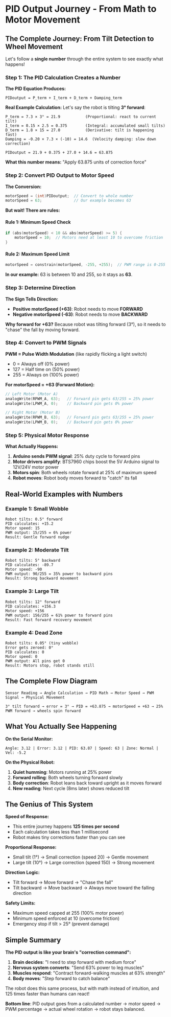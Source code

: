# PID Output Journey - From Math to Motor Movement

## The Complete Journey: From Tilt Detection to Wheel Movement

Let's follow a **single number** through the entire system to see exactly what happens!

### Step 1: The PID Calculation Creates a Number

**The PID Equation Produces:**
```
PIDoutput = P_term + I_term + D_term + Damping_term
```

**Real Example Calculation:**
Let's say the robot is tilting **3° forward**:

```
P_term = 7.3 × 3° = 21.9           (Proportional: react to current tilt)
I_term = 0.15 × 2.5 = 0.375        (Integral: accumulated small tilts)  
D_term = 1.8 × 15 = 27.0           (Derivative: tilt is happening fast)
Damping = -0.20 × 7.3 × (-10) = 14.6  (Velocity damping: slow down correction)

PIDoutput = 21.9 + 0.375 + 27.0 + 14.6 = 63.875
```

**What this number means:** "Apply 63.875 units of correction force"

### Step 2: Convert PID Output to Motor Speed

**The Conversion:**
```cpp
motorSpeed = (int)PIDoutput;  // Convert to whole number
motorSpeed = 63;              // Our example becomes 63
```

**But wait! There are rules:**

#### Rule 1: Minimum Speed Check
```cpp
if (abs(motorSpeed) < 10 && abs(motorSpeed) >= 5) {
    motorSpeed = 10;  // Motors need at least 10 to overcome friction
}
```

#### Rule 2: Maximum Speed Limit  
```cpp
motorSpeed = constrain(motorSpeed, -255, +255);  // PWM range is 0-255
```

**In our example:** 63 is between 10 and 255, so it stays as **63**.

### Step 3: Determine Direction

**The Sign Tells Direction:**
- **Positive motorSpeed (+63)**: Robot needs to move **FORWARD**
- **Negative motorSpeed (-63)**: Robot needs to move **BACKWARD**

**Why forward for +63?** Because robot was tilting forward (3°), so it needs to "chase" the fall by moving forward.

### Step 4: Convert to PWM Signals

**PWM = Pulse Width Modulation** (like rapidly flicking a light switch)
- 0 = Always off (0% power)
- 127 = Half time on (50% power)  
- 255 = Always on (100% power)

**For motorSpeed = +63 (Forward Motion):**
```cpp
// Left Motor (Motor A)
analogWrite(RPWM_A, 63);   // Forward pin gets 63/255 = 25% power
analogWrite(LPWM_A, 0);    // Backward pin gets 0% power

// Right Motor (Motor B)  
analogWrite(RPWM_B, 63);   // Forward pin gets 63/255 = 25% power
analogWrite(LPWM_B, 0);    // Backward pin gets 0% power
```

### Step 5: Physical Motor Response

**What Actually Happens:**
1. **Arduino sends PWM signal**: 25% duty cycle to forward pins
2. **Motor drivers amplify**: BTS7960 chips boost the 5V Arduino signal to 12V/24V motor power
3. **Motors spin**: Both wheels rotate forward at 25% of maximum speed
4. **Robot moves**: Robot body moves forward to "catch" its fall

## Real-World Examples with Numbers

### Example 1: Small Wobble
```
Robot tilts: 0.5° forward
PID calculates: +15.2
Motor speed: 15
PWM output: 15/255 = 6% power
Result: Gentle forward nudge
```

### Example 2: Moderate Tilt  
```
Robot tilts: 5° backward  
PID calculates: -89.7
Motor speed: -90
PWM output: 90/255 = 35% power to backward pins
Result: Strong backward movement
```

### Example 3: Large Tilt
```
Robot tilts: 12° forward
PID calculates: +156.3  
Motor speed: +156
PWM output: 156/255 = 61% power to forward pins
Result: Fast forward recovery movement
```

### Example 4: Dead Zone
```
Robot tilts: 0.05° (tiny wobble)
Error gets zeroed: 0°
PID calculates: 0
Motor speed: 0  
PWM output: All pins get 0
Result: Motors stop, robot stands still
```

## The Complete Flow Diagram

```
Sensor Reading → Angle Calculation → PID Math → Motor Speed → PWM Signal → Physical Movement

3° tilt forward → error = 3° → PID = +63.875 → motorSpeed = +63 → 25% PWM forward → wheels spin forward
```

## What You Actually See Happening

**On the Serial Monitor:**
```
Angle: 3.12 | Error: 3.12 | PID: 63.87 | Speed: 63 | Zone: Normal | Vel: -5.2
```

**On the Physical Robot:**
1. **Quiet humming**: Motors running at 25% power
2. **Forward rolling**: Both wheels turning forward slowly  
3. **Body correction**: Robot leans back toward upright as it moves forward
4. **New reading**: Next cycle (8ms later) shows reduced tilt

## The Genius of This System

**Speed of Response:**
- This entire journey happens **125 times per second**
- Each calculation takes less than 1 millisecond
- Robot makes tiny corrections faster than you can see

**Proportional Response:**
- Small tilt (1°) → Small correction (speed 20) → Gentle movement
- Large tilt (10°) → Large correction (speed 150) → Strong movement

**Direction Logic:**
- Tilt forward → Move forward → "Chase the fall"
- Tilt backward → Move backward → Always move toward the falling direction

**Safety Limits:**  
- Maximum speed capped at 255 (100% motor power)
- Minimum speed enforced at 10 (overcome friction)
- Emergency stop if tilt > 25° (prevent damage)

## Simple Summary

**The PID output is like your brain's "correction command":**

1. **Brain decides**: "I need to step forward with medium force"
2. **Nervous system converts**: "Send 63% power to leg muscles"  
3. **Muscles respond**: "Contract forward-walking muscles at 63% strength"
4. **Body moves**: "Step forward to catch balance"

The robot does this same process, but with math instead of intuition, and 125 times faster than humans can react!

**Bottom line**: PID output goes from a calculated number → motor speed → PWM percentage → actual wheel rotation → robot stays balanced.
